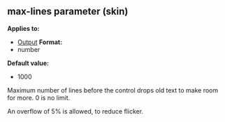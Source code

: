 ## max-lines parameter (skin)
**Applies to:**
+   [Output](/ref/skin/control/output.md) 
**Format:**
+   number

**Default value:**
+   1000


Maximum number of lines before the control drops old text to
make room for more. 0 is no limit. 

An overflow of 5% is
allowed, to reduce flicker.